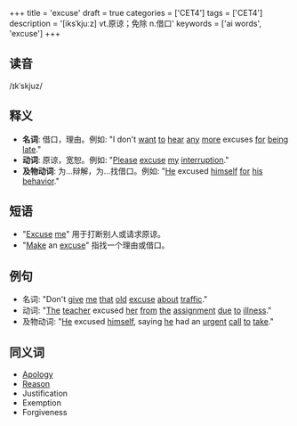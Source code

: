 +++
title = 'excuse'
draft = true
categories = ['CET4']
tags = ['CET4']
description = '[iksˈkjuːz] vt.原谅；免除 n.借口'
keywords = ['ai words', 'excuse']
+++

## 读音
/ɪkˈskjuz/

## 释义
- **名词**: 借口，理由。例如: "I don't [want](/post/want/) [to](/post/to/) [hear](/post/hear/) [any](/post/any/) [more](/post/more/) excuses [for](/post/for/) [being](/post/being/) [late](/post/late/)."
- **动词**: 原谅，宽恕。例如: "[Please](/post/please/) [excuse](/post/excuse/) [my](/post/my/) [interruption](/post/interruption/)."
- **及物动词**: 为…辩解，为…找借口。例如: "[He](/post/he/) excused [himself](/post/himself/) [for](/post/for/) [his](/post/his/) [behavior](/post/behavior/)."

## 短语
- "[Excuse](/post/excuse/) [me](/post/me/)" 用于打断别人或请求原谅。
- "[Make](/post/make/) an [excuse](/post/excuse/)" 指找一个理由或借口。

## 例句
- 名词: "Don't [give](/post/give/) [me](/post/me/) [that](/post/that/) [old](/post/old/) [excuse](/post/excuse/) [about](/post/about/) [traffic](/post/traffic/)."
- 动词: "[The](/post/the/) [teacher](/post/teacher/) excused [her](/post/her/) [from](/post/from/) [the](/post/the/) [assignment](/post/assignment/) [due](/post/due/) [to](/post/to/) [illness](/post/illness/)."
- 及物动词: "[He](/post/he/) excused [himself](/post/himself/), saying [he](/post/he/) had an [urgent](/post/urgent/) [call](/post/call/) [to](/post/to/) [take](/post/take/)."

## 同义词
- [Apology](/post/apology/)
- [Reason](/post/reason/)
- Justification
- Exemption
- Forgiveness
